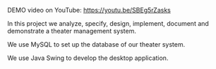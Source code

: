 DEMO video on YouTube: https://youtu.be/SBEg5rZasks

In this project we analyze, specify, design, implement, document and demonstrate a theater management system.

We use MySQL to set up the database of our theater system.

We use Java Swing to develop the desktop application.
